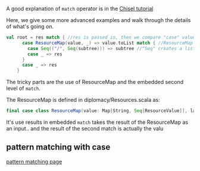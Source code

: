 
A good explanation of `match` operator is in the [Chisel tutorial](https://github.com/ucb-bar/generator-bootcamp/blob/master/3.1_parameters.ipynb)

Here, we give some more advanced examples and walk through the details of what's going on.
```scala
val root = res match { //res is passed in, then we compare "case" values to it, and result of match is returned
      case ResourceMap(value, _) => value.toList match { //ResourceMap defined in diplomacy/Resources.scala
        case Seq(("/", Seq(subtree))) => subtree //"Seq" creates a list, to which the case checks for a match
        case _ => res
      }
      case _ => res
    }
```
The tricky parts are the use of ResourceMap and the embedded second level of `match`.  

The ResourceMap is defined in diplomacy/Resources.scala as:
```scala
final case class ResourceMap(value: Map[String, Seq[ResourceValue]], labels: Seq[String] = Nil) extends ResourceValue
```
It's use results in 
 embedded `match` takes the result of the ResourceMap as an input.. and the result of the second match is actually the valu

## pattern matching with case
[pattern matching page](https://docs.scala-lang.org/tour/pattern-matching.html)
